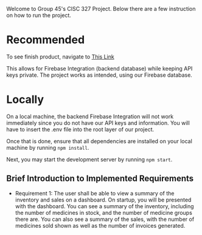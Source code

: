 Welcome to Group 45's CISC 327 Project. Below there are a few instruction on how to run the project.

# Recommended
To see finish product, navigate to [This Link](https://pharma-cisc327-group-45.netlify.app/)

This allows for Firebase Integration (backend database) while keeping API keys private.
The project works as intended, using our Firebase database.

# Locally
On a local machine, the backend Firebase Integration will not work immediately since you do not have our
API keys and information. You will have to insert the .env file into the root layer of our project.

Once that is done, ensure that all dependencies are installed on your local machine by running ```npm install```.

Next, you may start the development server by running ```npm start```.

## Brief Introduction to Implemented Requirements
- Requirement 1: The user shall be able to view a summary of the inventory and sales on a dashboard. On
startup, you will be presented with the dashboard. You can see a summary of the inventory, including the number
of medicines in stock, and the number of medicine groups there are. You can also see a summary of the sales,
with the number of medicines sold shown as well as the number of invoices generated.
